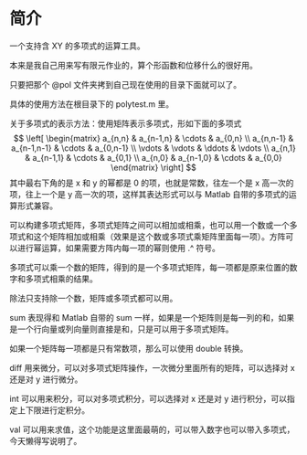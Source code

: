 # 简介

一个支持含 XY 的多项式的运算工具。

本来是我自己用来写有限元作业的，算个形函数和位移什么的很好用。

只要把那个 @pol 文件夹拷到自己现在使用的目录下面就可以了。

具体的使用方法在根目录下的 polytest.m 里。

关于多项式的表示方法：使用矩阵表示多项式，形如下面的多项式
$$
\left[
\begin{matrix}
 a_{n,n} & a_{n-1,n} & \cdots & a_{0,n} \\
 a_{n,n-1} & a_{n-1,n-1} & \cdots & a_{0,n-1} \\
 \vdots & \vdots & \ddots & \vdots \\
 a_{n,1} & a_{n-1,1} & \cdots & a_{0,1} \\
 a_{n,0} & a_{n-1,0} & \cdots & a_{0,0}
\end{matrix}
\right]
$$
其中最右下角的是 x 和 y 的幂都是 0 的项，也就是常数，往左一个是 x 高一次的项，往上一个是 y 高一次的项，这样其表达形式可以与 Matlab 自带的多项式的运算形式兼容。

可以构建多项式矩阵，多项式矩阵之间可以相加或相乘，也可以用一个数或一个多项式和这个矩阵相加或相乘（效果是这个数或多项式乘矩阵里面每一项）。方阵可以进行幂运算，如果需要方阵内每一项的幂则使用 .\^ 符号。

多项式可以乘一个数的矩阵，得到的是一个多项式矩阵，每一项都是原来位置的数字和多项式相乘的结果。

除法只支持除一个数，矩阵或多项式都可以用。

sum 表现得和 Matlab 自带的 sum 一样，如果是一个矩阵则是每一列的和，如果是一个行向量或列向量则直接是和，只是可以用于多项式矩阵。

如果一个矩阵每一项都是只有常数项，那么可以使用 double 转换。

diff 用来微分，可以对多项式矩阵操作，一次微分里面所有的矩阵，可以选择对 x 还是对 y 进行微分。

int 可以用来积分，可以对多项式积分，可以选择对 x 还是对 y 进行积分，可以指定上下限进行定积分。

val 可以用来求值，这个功能是这里面最萌的，可以带入数字也可以带入多项式，今天懒得写说明了。